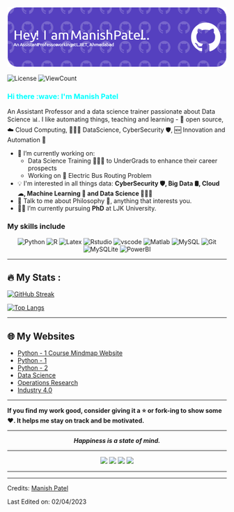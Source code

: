 ![Header](./github-header-image.png)

![License](https://img.shields.io/github/license/Thomas-George-T/Thomas-George-T?style=flat)
![ViewCount](https://views.whatilearened.today/views/github/patelmanishv/patelmanishv.svg?cache=remove)

<h3 style = "color:cyan"> Hi there :wave: I'm Manish Patel </h3>

An Assistant Professor and a data science trainer passionate about Data Science :bar_chart:. I like automating things, teaching and learning  - 📜 open source, :cloud: Cloud Computing, 👨🏻‍💻 DataScience, CyberSecurity 🛡️,  :new: Innovation and Automation :robot: 



- 🔭 I’m currently working on:
	- Data Science Training 👨🏻‍💻 to UnderGrads to enhance their career prospects
	- Working on :bus: Electric Bus Routing Problem 
- :bulb: I'm interested in all things data: **CyberSecurity 🛡️, Big Data 🛢️, Cloud ☁, Machine Learning 🤖 and Data Science 👨🏻‍💻**
- 💬 Talk to me about Philosophy  :brain:, anything that interests you.
- :student: I’m currently pursuing **PhD** at LJK University.

### My skills include

<p align="center">
	<img title="Python" alt="Python" src="https://raw.githubusercontent.com/Thomas-George-T/Thomas-George-T/master/assets/python.svg" width="40" height="40" />
	<img title="R" alt="R" src="https://upload.wikimedia.org/wikipedia/commons/thumb/1/1b/R_logo.svg/2560px-R_logo.svg.png" width="40" height="40" />
	<img title="Latex" alt="Latex" src="https://ih1.redbubble.net/image.960209881.8162/st,small,507x507-pad,600x600,f8f8f8.jpg" width="40" height="40" />
	<img title="Rstudio" alt="Rstudio" src="https://quarto.org/docs/get-started/images/rstudio-logo.png" width="40" height="40" />
	<img title="vscode" alt="vscode" src="https://upload.wikimedia.org/wikipedia/commons/thumb/9/9a/Visual_Studio_Code_1.35_icon.svg/2048px-Visual_Studio_Code_1.35_icon.svg.png" width="40" height="40" />
	<img title="Matlab" alt="Matlab" src="https://upload.wikimedia.org/wikipedia/commons/thumb/2/21/Matlab_Logo.png/667px-Matlab_Logo.png" width="40" height="40" />
	<img title="MySQL" alt="MySQL" src="https://raw.githubusercontent.com/Thomas-George-T/Thomas-George-T/master/assets/mysql.svg" width="40" height="40" />
	<img title="Git" alt="Git" src="https://raw.githubusercontent.com/Thomas-George-T/Thomas-George-T/master/assets/git.svg" width="70" height="40" />
	<img title="MySQLite" alt="MySQLite" src="https://upload.wikimedia.org/wikipedia/commons/thumb/3/38/SQLite370.svg/1200px-SQLite370.svg.png" width="60" height="40" />
  <img title="PowerBI" alt="PowerBI" src="https://upload.wikimedia.org/wikipedia/commons/thumb/c/cf/New_Power_BI_Logo.svg/2048px-New_Power_BI_Logo.svg.png" width="60" height="40" />
	
</p>

---
## :fire: My Stats :

[![GitHub Streak](http://github-readme-streak-stats.herokuapp.com?user=patelmanishv&theme=dark&background=000000)](https://git.io/streak-stats)

[![Top Langs](https://github-readme-stats.vercel.app/api/top-langs/?username=patelmanishv&theme=dark&background=000000)](https://github.com/anuraghazra/github-readme-stats)

---
## :globe_with_meridians: My Websites
- [Python - 1 Course Mindmap Website](https://patelmanishv.github.io/python1/)
- [Python - 1](https://sites.google.com/ljinstitutes.edu.in/python/home)
- [Python - 2](https://sites.google.com/ljinstitutes.edu.in/fcsp2/home)
- [Data Science](https://sites.google.com/ljinstitutes.edu.in/datascience/home)
- [Operations Research](https://sites.google.com/ljinstitutes.edu.in/operations-research/contact-me?authuser=0)
- [Industry 4.0](https://sites.google.com/ljinstitutes.edu.in/industry4/home)
---
**If you find my work good, consider giving it a :star: or fork-ing to show some :heart:. It helps me stay on track and be motivated.**
<hr>
<p align="center">
	<b> <i> Happiness is a state of mind.</i></b>

</p>
<hr>
<p align="center">
<a target="_blank" href="https://www.linkedin.com/in/manishkumar-patel-6503b0b6/"><img src="https://img.shields.io/badge/-LinkedIn-0077B5?style=for-the-badge&logo=Linkedin&logoColor=white"></img></a>
<a target="_blank" href="mailto:manish.patel@ljinstitutes.edu.in"><img src="https://img.shields.io/badge/-Gmail-D14836?style=for-the-badge&logo=Gmail&logoColor=white"></img></a>
<a target="_blank" href="https://github.com/patelmanishv/"><img src="https://img.shields.io/badge/github-%23121011.svg?style=for-the-badge&logo=github&logoColor=white"></img></a>
<a target="_blank" href="https://www.researchgate.net/profile/Manishkumar-Patel-8?ev=hdr_xprf"><img src="https://img.shields.io/badge/ResearchGate-00CCBB?style=for-the-badge&logo=ResearchGate&logoColor=white"></img></a>
</p>

-----

---

Credits: [Manish Patel](https://github.com/patelmanishv/)

Last Edited on: 02/04/2023
